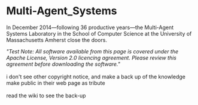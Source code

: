 # Multi-Agent_Systems
In December 2014—following 36 productive years—the Multi-Agent Systems Laboratory in the School of Computer Science at the University of Massachusetts Amherst close the doors. 

<i>"Test Note: All software available from this page is covered under the Apache License, Version 2.0 licencing agreement. Please review this agreement before downloading the software."</i>
<br>
<br>
i don't see other copyright notice, and make a back up of the knowledge make public in their web page as tribute
<br><br>
read the wiki to see the back-up
